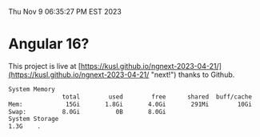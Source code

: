 Thu Nov  9 06:35:27 PM EST 2023

# Angular 16?


This project is live at [https://kusl.github.io/ngnext-2023-04-21/](https://kusl.github.io/ngnext-2023-04-21/ "next!") thanks to Github.

```bash
System Memory
               total        used        free      shared  buff/cache   available
Mem:            15Gi       1.8Gi       4.0Gi       291Mi        10Gi        13Gi
Swap:          8.0Gi          0B       8.0Gi
System Storage
1.3G	.

